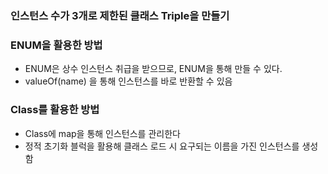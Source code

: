 ### 인스턴스 수가 3개로 제한된 클래스 Triple을 만들기

### ENUM을 활용한 방법
- ENUM은 상수 인스턴스 취급을 받으므로, ENUM을 통해 만들 수 있다.
- valueOf(name) 을 통해 인스턴스를 바로 반환할 수 있음

### Class를 활용한 방법
- Class에 map을 통해 인스턴스를 관리한다
- 정적 초기화 블럭을 활용해 클래스 로드 시 요구되는 이름을 가진 인스턴스를 생성함
